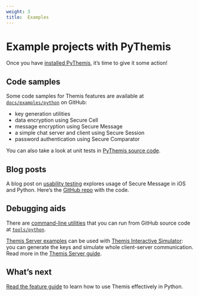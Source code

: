 ```yaml
---
weight: 3
title:  Examples
---
```


# Example projects with PyThemis

Once you have [installed PyThemis](../installation), it’s time to give it some action!

## Code samples

Some code samples for Themis features are available
at [`docs/examples/python`](https://github.com/cossacklabs/themis/tree/master/docs/examples/python)
on GitHub:

  - key generation utilities
  - data encryption using Secure Cell
  - message encryption using Secure Message
  - a simple chat server and client using Secure Session
  - password authentication using Secure Comparator

You can also take a look at unit tests
in [PyThemis source code](https://github.com/cossacklabs/themis/tree/master/tests/pythemis).

## Blog posts

A blog post on [usability testing](https://www.cossacklabs.com/02-usability-testing.html)
explores usage of Secure Message in iOS and Python.
Here’s the [GitHub repo](https://github.com/cossacklabs/themis-ux-testing) with the code.

## Debugging aids

There are [command-line utilities](/docs/themis/debugging/cli-utilities/#python)
that you can run from GitHub source code
at [`tools/python`](https://github.com/cossacklabs/themis/tree/master/tools/python).

[Themis Server examples](https://github.com/cossacklabs/themis/tree/master/docs/examples/Themis-server/python)
can be used with [Themis Interactive Simulator](https://docs.cossacklabs.com/simulator/interactive/):
you can generate the keys and simulate whole client-server communication.
Read more in the [Themis Server guide](/docs/themis/debugging/themis-server).

## What’s next

[Read the feature guide](../features)
to learn how to use Themis effectively in Python.
